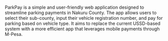 ParkPay is a simple and user-friendly web application designed to streamline parking payments in Nakuru County. The app allows users to select their sub-county, input their vehicle registration number, and pay for parking based on vehicle type. It aims to replace the current USSD-based system with a more efficient app that leverages mobile payments through M-Pesa.